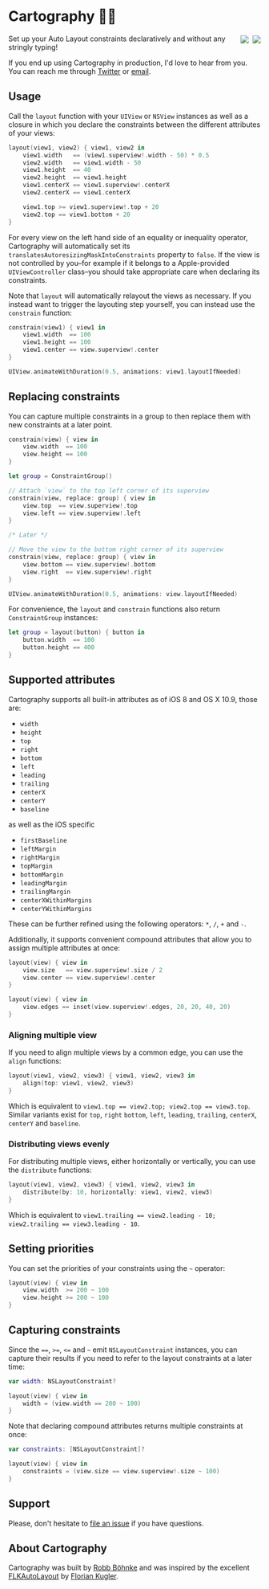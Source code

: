 # Cartography :iphone::triangular_ruler:

<a href="https://github.com/Carthage/Carthage/issues/179">
    <img src="https://img.shields.io/badge/Carthage-compatible-4BC51D.svg?style=flat" align="right" vspace="2px">
</a>
<a href="https://travis-ci.org/robb/Cartography?branch=master">
    <img src="https://travis-ci.org/robb/Cartography.svg?branch=master" align="right" vspace="2px" hspace="5px">
</a>

Set up your Auto Layout constraints declaratively and without any stringly
typing!

If you end up using Cartography in production, I'd love to hear from you. You
can reach me through [Twitter] or [email].

## Usage

Call the `layout` function with your `UIView` or `NSView` instances as well as a
closure in which you declare the constraints between the different attributes of
your views:

```swift
layout(view1, view2) { view1, view2 in
    view1.width   == (view1.superview!.width - 50) * 0.5
    view2.width   == view1.width - 50
    view1.height  == 40
    view2.height  == view1.height
    view1.centerX == view1.superview!.centerX
    view2.centerX == view1.centerX

    view1.top >= view1.superview!.top + 20
    view2.top == view1.bottom + 20
}
```

For every view on the left hand side of an equality or inequality operator,
Cartography will automatically set its
`translatesAutoresizingMaskIntoConstraints` property to `false`. If the view is
not controlled by you–for example if it belongs to a Apple-provided
`UIViewController` class–you should take appropriate care when declaring its
constraints.

Note that `layout` will automatically relayout the views as necessary. If you
instead want to trigger the layouting step yourself, you can instead use the
`constrain` function:

```swift
constrain(view1) { view1 in
    view1.width  == 100
    view1.height == 100
    view1.center == view.superview!.center
}

UIView.animateWithDuration(0.5, animations: view1.layoutIfNeeded)
```

## Replacing constraints

You can capture multiple constraints in a group to then replace them with new
constraints at a later point.

```swift
constrain(view) { view in
    view.width  == 100
    view.height == 100
}

let group = ConstraintGroup()

// Attach `view` to the top left corner of its superview
constrain(view, replace: group) { view in
    view.top  == view.superview!.top
    view.left == view.superview!.left
}

/* Later */

// Move the view to the bottom right corner of its superview
constrain(view, replace: group) { view in
    view.bottom == view.superview!.bottom
    view.right  == view.superview!.right
}

UIView.animateWithDuration(0.5, animations: view.layoutIfNeeded)
```

For convenience, the `layout` and `constrain` functions also return
`ConstraintGroup` instances:

```swift
let group = layout(button) { button in
    button.width  == 100
    button.height == 400
}
```

## Supported attributes

Cartography supports all built-in attributes as of iOS 8 and OS X 10.9, those
are:

- `width`
- `height`
- `top`
- `right`
- `bottom`
- `left`
- `leading`
- `trailing`
- `centerX`
- `centerY`
- `baseline`

as well as the iOS specific

- `firstBaseline`
- `leftMargin`
- `rightMargin`
- `topMargin`
- `bottomMargin`
- `leadingMargin`
- `trailingMargin`
- `centerXWithinMargins`
- `centerYWithinMargins`

These can be further refined using the following operators: `*`, `/`, `+` and
`-`.

Additionally, it supports convenient compound attributes that allow you to
assign multiple attributes at once:

```swift
layout(view) { view in
    view.size   == view.superview!.size / 2
    view.center == view.superview!.center
}
```

```swift
layout(view) { view in
    view.edges == inset(view.superview!.edges, 20, 20, 40, 20)
}
```

### Aligning multiple view

If you need to align multiple views by a common edge, you can use the `align`
functions:

```swift
layout(view1, view2, view3) { view1, view2, view3 in
    align(top: view1, view2, view3)
}
```

Which is equivalent to `view1.top == view2.top; view2.top == view3.top`. Similar
variants exist for `top`, `right` `bottom`, `left`, `leading`, `trailing`,
`centerX`, `centerY` and `baseline`.

### Distributing views evenly

For distributing multiple views, either horizontally or vertically, you can use
the `distribute` functions:

```swift
layout(view1, view2, view3) { view1, view2, view3 in
    distribute(by: 10, horizontally: view1, view2, view3)
}
```

Which is equivalent to `view1.trailing == view2.leading - 10; view2.trailing == view3.leading - 10`.

## Setting priorities

You can set the priorities of your constraints using the `~` operator:

```swift
layout(view) { view in
    view.width  >= 200 ~ 100
    view.height >= 200 ~ 100
}
```

## Capturing constraints

Since the `==`, `>=`, `<=` and `~` emit `NSLayoutConstraint` instances, you can
capture their results if you need to refer to the layout constraints at a later
time:

```swift
var width: NSLayoutConstraint?

layout(view) { view in
    width = (view.width == 200 ~ 100)
}
```

Note that declaring compound attributes returns multiple constraints at once:

```swift
var constraints: [NSLayoutConstraint]?

layout(view) { view in
    constraints = (view.size == view.superview!.size ~ 100)
}
```

## Support

Please, don't hesitate to [file an
issue](https://github.com/robb/Cartography/issues/new) if you have questions.

## About Cartography

Cartography was built by [Robb Böhnke][me] and was inspired by the excellent
[FLKAutoLayout] by [Florian Kugler][florian].

[flkautolayout]: https://github.com/floriankugler/FLKAutoLayout
[florian]:       https://github.com/floriankugler
[me]:            http://robb.is
[twitter]:       https://twitter.com/ceterum_censeo
[email]:         mailto:robb@robb.is
